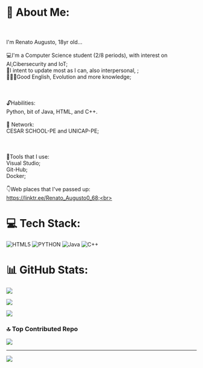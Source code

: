 # 💫 About Me:
<br><br>I'm Renato Augusto, 18yr old...<br><br>💻I'm a Computer Science student (2/8 periods), with interest on AI,Cibersecurity and IoT;<br>💾I intent to update most as I can, also interpersonal, ;<br>👨🏻‍💻Good English, Evolution and more knowledge; <br><br><br><br>🔓Habilities:<br> Python, bit of Java, HTML, and C++.<br><br>🤝 Network:<br>CESAR SCHOOL-PE and UNICAP-PE;<br><br><br><br>🔑Tools that I use:<br>     Visual Studio;<br>   Git-Hub;<br>    Docker;     <br><br>👇Web places that I've passed up: <br>   https://linktr.ee/Renato_Augusto0_68;<br>
# 💻 Tech Stack:
![HTML5](https://img.shields.io/badge/html5-%23E34F26.svg?style=for-the-badge&logo=html5&logoColor=white) ![PYTHON](https://img.shields.io/badge/python-3182D2.svg?style=for-the-badge&logo=python&logoColor=white) ![Java](https://img.shields.io/badge/java-%13ED8A00.svg?style=for-the-badge&logo=openjdk&logoColor=white) ![C++](https://img.shields.io/badge/c++-F1C232.svg?style=for-the-badge&logo=c%2B%2B&logoColor=white)

# 📊 GitHub Stats:

![](https://github-readme-stats.vercel.app/api?username=Renato-Augusto0-68&theme=dark&hide_border=false&include_all_commits=true&count_private=true)<br/>

![](https://nirzak-streak-stats.vercel.app/?user=Renato-Augusto0-68&theme=dark&hide_border=false)<br/>

![](https://github-readme-stats.vercel.app/api/top-langs/?username=Renato-Augusto0-68&theme=dark&hide_border=false&include_all_commits=true&count_private=true&layout=compact)

### 🔝 Top Contributed Repo

![](https://github-contributor-stats.vercel.app/api?username=Renato-Augusto0-68&limit=5&theme=dark&combine_all_yearly_contributions=true)

---
[![](https://visitcount.itsvg.in/api?id=Renato-Augusto0-68&icon=0&color=0)](https://visitcount.itsvg.in)
